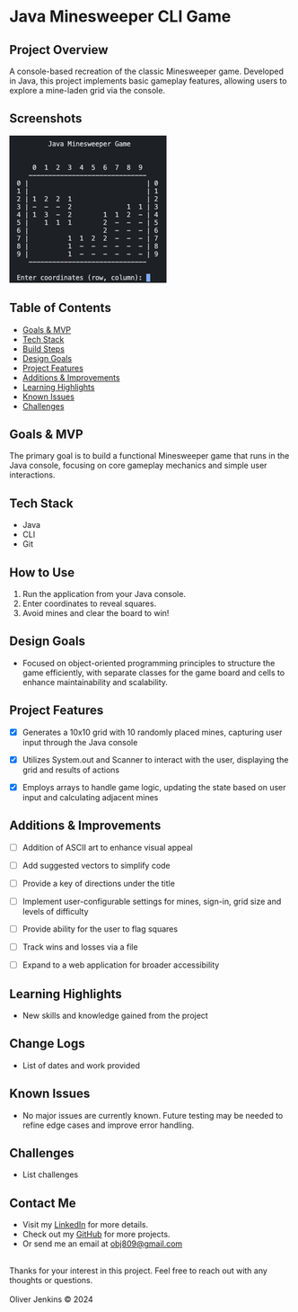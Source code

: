 # Java Minesweeper CLI Game

## Project Overview
A console-based recreation of the classic Minesweeper game. Developed in Java, this project implements basic gameplay features, allowing users to explore a mine-laden grid via the console.

## Screenshots
![Second Project Screenshot](./images/project-screenshot.png)


## Table of Contents
- [Goals & MVP](#goals--MVP)
- [Tech Stack](#tech-stack)
- [Build Steps](#build-steps)
- [Design Goals](#design-goals)
- [Project Features](#project-features)
- [Additions & Improvements](#additions--improvements)
- [Learning Highlights](#learning-highlights)
- [Known Issues](#known-issues)
- [Challenges](#challenges)


## Goals & MVP
The primary goal is to build a functional Minesweeper game that runs in the Java console, focusing on core gameplay mechanics and simple user interactions.


## Tech Stack
- Java
- CLI
- Git

## How to Use
1. Run the application from your Java console.
2. Enter coordinates to reveal squares.
3. Avoid mines and clear the board to win!


## Design Goals
- Focused on object-oriented programming principles to structure the game efficiently, with separate classes for the game board and cells to enhance maintainability and scalability.


## Project Features
- [x] Generates a 10x10 grid with 10 randomly placed mines, capturing user input through the Java console
- [x] Utilizes System.out and Scanner to interact with the user, displaying the grid and results of actions
- [x] Employs arrays to handle game logic, updating the state based on user input and calculating adjacent mines


## Additions & Improvements
- [ ] Addition of ASCII art to enhance visual appeal
- [ ] Add suggested vectors to simplify code
- [ ] Provide a key of directions under the title
- [ ] Implement user-configurable settings for mines, sign-in, grid size and levels of difficulty
- [ ] Provide ability for the user to flag squares
- [ ] Track wins and losses via a file
- [ ] Expand to a web application for broader accessibility


## Learning Highlights
- New skills and knowledge gained from the project


## Change Logs
- List of dates and work provided


## Known Issues
- No major issues are currently known. Future testing may be needed to refine edge cases and improve error handling.


## Challenges
- List challenges


## Contact Me
- Visit my [LinkedIn](https://www.linkedin.com/in/obj809/) for more details.
- Check out my [GitHub](https://github.com/cyberforge1) for more projects.
- Or send me an email at obj809@gmail.com
<br />
Thanks for your interest in this project. Feel free to reach out with any thoughts or questions.
<br />
<br />
Oliver Jenkins © 2024
